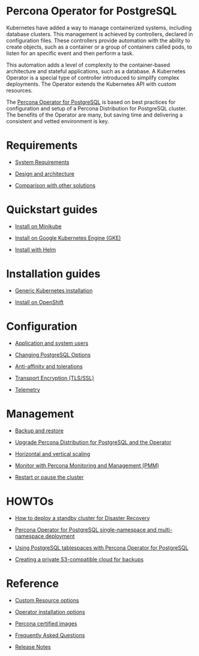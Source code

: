 # Percona Operator for PostgreSQL

Kubernetes have added a way to manage containerized systems, including database
clusters. This management is achieved by controllers, declared in configuration
files. These controllers provide automation with the ability to create objects,
such as a container or a group of containers called pods, to listen for an
specific event and then perform a task.

This automation adds a level of complexity to the container-based architecture
and stateful applications, such as a database. A Kubernetes Operator is a
special type of controller introduced to simplify complex deployments. The
Operator extends the Kubernetes API with custom resources.

The [Percona Operator for PostgreSQL](https://github.com/percona/percona-postgresql-operator) is based on best practices for configuration and
setup of a Percona Distribution for PostgreSQL cluster. The benefits of the
Operator are many, but saving time and delivering a consistent and vetted
environment is key.

# Requirements

* [System Requirements](System-Requirements.md)

* [Design and architecture](architecture.md)

* [Comparison with other solutions](compare.md)

# Quickstart guides

* [Install on Minikube](minikube.md)

* [Install on Google Kubernetes Engine (GKE)](gke.md)

* [Install with Helm](helm.md)

# Installation guides

* [Generic Kubernetes installation](kubernetes.md)

* [Install on OpenShift](openshift.md)

# Configuration

* [Application and system users](users.md)

* [Changing PostgreSQL Options](options.md)

* [Anti-affinity and tolerations](constraints.md)

* [Transport Encryption (TLS/SSL)](TLS.md)

* [Telemetry](telemetry.md)

# Management

* [Backup and restore](backups.md)

* [Upgrade Percona Distribution for PostgreSQL and the Operator](update.md)

* [Horizontal and vertical scaling](scaling.md)

* [Monitor with Percona Monitoring and Management (PMM)](monitoring.md)

* [Restart or pause the cluster](pause.md)

# HOWTOs

* [How to deploy a standby cluster for Disaster Recovery](standby.md)

* [Percona Operator for PostgreSQL single-namespace and multi-namespace deployment](cluster-wide.md)

* [Using PostgreSQL tablespaces with Percona Operator for PostgreSQL](tablespace.md)

* [Creating a private S3-compatible cloud for backups](private.md)

# Reference

* [Custom Resource options](operator.md)

* [Operator installation options](installation-options.md)

* [Percona certified images](images.md)

* [Frequently Asked Questions](faq.md)

* [Release Notes](ReleaseNotes/index.md)
